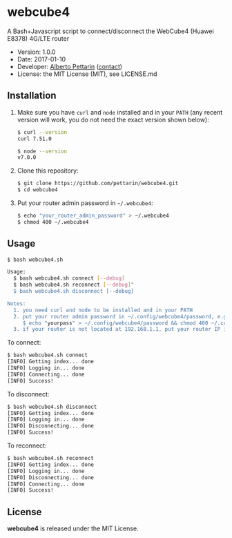 # webcube4

A Bash+Javascript script to connect/disconnect the WebCube4 (Huawei E8378) 4G/LTE router

* Version: 1.0.0
* Date: 2017-01-10
* Developer: [Alberto Pettarin](http://www.albertopettarin.it/) ([contact](http://www.albertopettarin.it/contact.html))
* License: the MIT License (MIT), see LICENSE.md


## Installation

1. Make sure you have ``curl`` and ``node`` installed and in your ``PATH``
   (any recent version will work, you do not need the exact version shown below):

    ```bash
    $ curl --version
    curl 7.51.0

    $ node --version
    v7.0.0
    ```

2. Clone this repository:

    ```bash
    $ git clone https://github.com/pettarin/webcube4.git
    $ cd webcube4
    ```

3. Put your router admin password in ``~/.webcube4``:

    ```bash
    $ echo "your_router_admin_password" > ~/.webcube4
    $ chmod 400 ~/.webcube4
    ```


## Usage

```bash
$ bash webcube4.sh

Usage:
  $ bash webcube4.sh connect [--debug]
  $ bash webcube4.sh reconnect [--debug]"
  $ bash webcube4.sh disconnect [--debug]

Notes:
  1. you need curl and node to be installed and in your PATH
  2. put your router admin password in ~/.config/webcube4/password, e.g. by running:
     $ echo "yourpass" > ~/.config/webcube4/password && chmod 400 ~/.config/webcube4/password
  3. if your router is not located at 192.168.1.1, put your router IP in ~/.config/webcube4/webroot
```

To connect:

```bash
$ bash webcube4.sh connect
[INFO] Getting index... done
[INFO] Logging in... done
[INFO] Connecting... done
[INFO] Success!
```

To disconnect:

```bash
$ bash webcube4.sh disconnect
[INFO] Getting index... done
[INFO] Logging in... done
[INFO] Disconnecting... done
[INFO] Success!
```

To reconnect:

```bash
$ bash webcube4.sh reconnect
[INFO] Getting index... done
[INFO] Logging in... done
[INFO] Disconnecting... done
[INFO] Connecting... done
[INFO] Success!
```

## License

**webcube4** is released under the MIT License.

